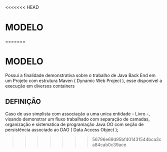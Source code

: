 <<<<<<< HEAD
# MODELO
=======
# MODELO

Possui a finalidade demonstrativa sobre o trabalho de Java Back End em um Projeto com estrutura Maven ( Dynamic Web Project ), esse disponível a execução em diversos containers

## DEFINIÇÃO

Caso de uso simplista com associação a uma unica entidade - Livro -, visando demonstrar um fluxo trabalhado com separação de camadas, organização e sistematica de programação Java OO com seção de persistência associado ao DAO ( Data Access Object );
>>>>>>> 56796e69d95bf401431544bca3ca84cab0c39ace

